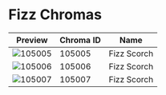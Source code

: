 # Fizz Chromas

| Preview | Chroma ID | Name |
|---------|-----------|------|
| ![105005](https://raw.communitydragon.org/latest/plugins/rcp-be-lol-game-data/global/default/v1/champion-chroma-images/105/105005.png) | 105005 | Fizz Scorch |
| ![105006](https://raw.communitydragon.org/latest/plugins/rcp-be-lol-game-data/global/default/v1/champion-chroma-images/105/105006.png) | 105006 | Fizz Scorch |
| ![105007](https://raw.communitydragon.org/latest/plugins/rcp-be-lol-game-data/global/default/v1/champion-chroma-images/105/105007.png) | 105007 | Fizz Scorch |
